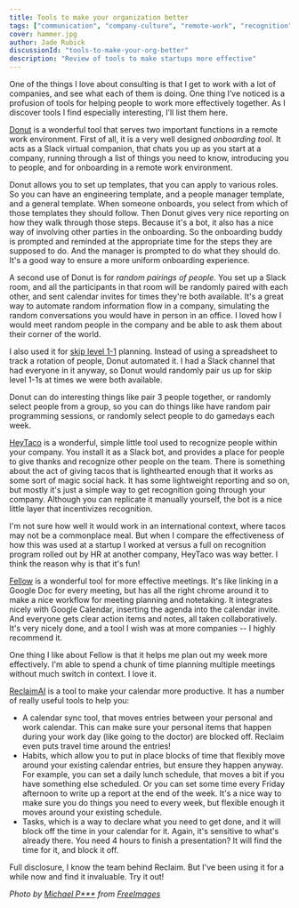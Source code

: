 ```yaml
---
title: Tools to make your organization better
tags: ["communication", "company-culture", "remote-work", "recognition", "meetings","onboarding"]
cover: hammer.jpg
author: Jade Rubick
discussionId: "tools-to-make-your-org-better"
description: "Review of tools to make startups more effective"
---
```


<re-img src="hammer.jpg"></re-img>

One of the things I love about consulting is that I get to work with a lot of companies, and see what each of them is doing. One thing I’ve noticed is a profusion of tools for helping people to work more effectively together. As I discover tools I find especially interesting, I’ll list them here.

<re-img src="donut-slack-logo.png"></re-img>

[Donut](https://www.donut.com/) is a wonderful tool that serves two important functions in a remote work environment. First of all, it is a very well designed *onboarding tool*. It acts as a Slack virtual companion, that chats you up as you start at a company, running through a list of things you need to know, introducing you to people, and for onboarding in a remote work environment. 

Donut allows you to set up templates, that you can apply to various roles. So you can have an engineering template, and a people manager template, and a general template. When someone onboards, you select from which of those templates they should follow. Then Donut gives very nice reporting on how they walk through those steps. Because it's a bot, it also has a nice way of involving other parties in the onboarding. So the onboarding buddy is prompted and reminded at the appropriate time for the steps they are supposed to do. And the manager is prompted to do what they should do. It's a good way to ensure a more uniform onboarding experience. 

A second use of Donut is for *random pairings of people*. You set up a Slack room, and all the participants in that room will be randomly paired with each other, and sent calendar invites for times they're both available. It's a great way to automate random information flow in a company, simulating the random conversations you would have in person in an office. I loved how I would meet random people in the company and be able to ask them about their corner of the world. 

I also used it for [skip level 1-1](/skip-level-1-on-1s/) planning. Instead of using a spreadsheet to track a rotation of people, Donut automated it. I had a Slack channel that had everyone in it anyway, so Donut would randomly pair us up for skip level 1-1s at times we were both available. 

Donut can do interesting things like pair 3 people together, or randomly select people from a group, so you can do things like have random pair programming sessions, or randomly select people to do gamedays each week. 

<re-img src="heytacologo.png"></re-img>

[HeyTaco](https://www.heytaco.chat/) is a wonderful, simple little tool used to recognize people within your company. You install it as a Slack bot, and provides a place for people to give thanks and recognize other people on the team. There is something about the act of giving tacos that is lighthearted enough that it works as some sort of magic social hack. It has some lightweight reporting and so on, but mostly it's just a simple way to get recognition going through your company. Although you can replicate it manually yourself, the bot is a nice little layer that incentivizes recognition. 

I'm not sure how well it would work in an international context, where tacos may not be a commonplace meal. But when I compare the effectiveness of how this was used at a startup I worked at versus a full on recognition program rolled out by HR at another company, HeyTaco was way better. I think the reason why is that it's fun!

<re-img src="fellow-logo.png"></re-img>

[Fellow](https://fellow.app) is a wonderful tool for more effective meetings. It's like linking in a Google Doc for every meeting, but has all the right chrome around it to make a nice workflow for meeting planning and notetaking. It integrates nicely with Google Calendar, inserting the agenda into the calendar invite. And everyone gets clear action items and notes, all taken collaboratively. It's very nicely done, and a tool I wish was at more companies -- I highly recommend it. 

One thing I like about Fellow is that it helps me plan out my week more effectively. I'm able to spend a chunk of time planning multiple meetings without much switch in context. I love it.

<re-img src="reclaimai.png"></re-img>

[ReclaimAI](https://reclaim.ai/) is a tool to make your calendar more productive. It has a number of really useful tools to help you:

* A calendar sync tool, that moves entries between your personal and work calendar. This can make sure your personal items that happen during your work day (like going to the doctor) are blocked off. Reclaim even puts travel time around the entries! 
* Habits, which allow you to put in place blocks of time that flexibly move around your existing calendar entries, but ensure they happen anyway. For example, you can set a daily lunch schedule, that moves a bit if you have something else scheduled. Or you can set some time every Friday afternoon to write up a report at the end of the week. It's a nice way to make sure you do things you need to every week, but flexible enough it moves around your existing schedule.
* Tasks, which is a way to declare what you need to get done, and it will block off the time in your calendar for it. Again, it's sensitive to what's already there. You need 4 hours to finish a presentation? It will find the time for it, and block it off. 

Full disclosure, I know the team behind Reclaim. But I've been using it for a while now and find it invaluable. Try it out!

_Photo by <a href="https://freeimages.com/photographer/3lum-29424">Michael P***</a> from <a href="https://freeimages.com/">FreeImages</a>_
